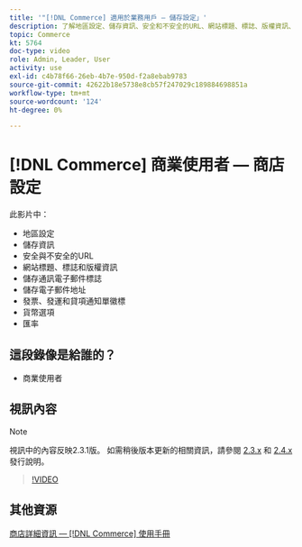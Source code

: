 ```yaml
---
title: '"[!DNL Commerce] 適用於業務用戶 — 儲存設定」'
description: 了解地區設定、儲存資訊、安全和不安全的URL、網站標題、標誌、版權資訊、通訊電子郵件標誌、儲存電子郵件地址、貨幣選項和貨幣匯率。
topic: Commerce
kt: 5764
doc-type: video
role: Admin, Leader, User
activity: use
exl-id: c4b78f66-26eb-4b7e-950d-f2a8ebab9783
source-git-commit: 42622b18e5738e8cb57f247029c189884698851a
workflow-type: tm+mt
source-wordcount: '124'
ht-degree: 0%

---
```


# [!DNL Commerce] 商業使用者 — 商店設定

此影片中：

- 地區設定
- 儲存資訊
- 安全與不安全的URL
- 網站標題、標誌和版權資訊
- 儲存通訊電子郵件標誌
- 儲存電子郵件地址
- 發票、發運和貸項通知單徽標
- 貨幣選項
- 匯率

## 這段錄像是給誰的？

- 商業使用者

## 視訊內容

>[!NOTE]
>
>視訊中的內容反映2.3.1版。 如需稍後版本更新的相關資訊，請參閱 [ 2.3.x](https://devdocs.magento.com/guides/v2.3/release-notes/bk-release-notes.html) 和 [2.4.x](https://devdocs.magento.com/guides/v2.4/release-notes/bk-release-notes.html) 發行說明。

>[!VIDEO](https://video.tv.adobe.com/v/35949?quality=12&learn=on)

## 其他資源

[商店詳細資訊 —  [!DNL Commerce] 使用手冊](https://docs.magento.com/user-guide/stores/store-details.html)
